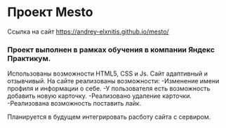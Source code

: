 # Проект Mesto 

Ссылка на сайт <https://andrey-elxnitis.github.io/mesto/>

### Проект выполнен в рамках обучения в компании Яндекс Практикум.
Использованы возможности HTML5, CSS и Js. Сайт адаптивный и отзывчивый.
На сайте реализованы возможности:
 -Изменение имени профиля и информации о себе.
 -У пользователя есть возможность добавить новую карточку.
 -Реализовано удаление карточки.
 -Реализована возможность поставить лайк.

Планируется в будущем интегрировать расботу сайта с сервиром. 
